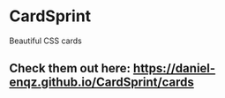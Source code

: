 # CardSprint
Beautiful CSS cards
## Check them out here: https://daniel-enqz.github.io/CardSprint/cards

